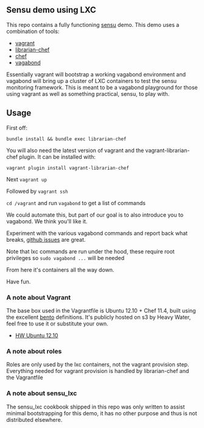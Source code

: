 ## Sensu demo using LXC

This repo contains a fully functioning
[sensu](http://github.com/sensu/sensu) demo. This demo uses a
combination of tools:

  * [vagrant](http://vagrantup.com)
  * [librarian-chef](https://github.com/applicationsonline/librarian-chef)
  * [chef](https://github.com/opscode/chef)
  * [vagabond](https://github.com/chrisroberts/vagabond)

Essentially vagrant will bootstrap a working vagabond environment and
vagabond will bring up a cluster of LXC containers to test the sensu
monitoring framework. This is meant to be a vagabond playground for
those using vagrant as well as something practical, sensu, to play with.

## Usage

First off:

`bundle install && bundle exec librarian-chef`

You will also need the latest version of vagrant and the
vagrant-librarian-chef plugin. It can be installed with:

`vagrant plugin install vagrant-librarian-chef`

Next `vagrant up`

Followed by `vagrant ssh`

`cd /vagrant` and run `vagabond` to get a list of commands

We could automate this, but part of our goal is to also introduce you
to vagabond. We think you'll like it.

Experiment with the various vagabond commands and report back what
breaks, [github issues](https://github.com/heavywater/sensu-lxc-demo/issues) are great.

Note that lxc commands are run under the hood, these require root
privileges so `sudo vagabond ...` will be needed 

From here it's containers all the way down.

Have fun.

### A note about Vagrant
The base box used in the Vagrantfile is Ubuntu 12.10 + Chef 11.4,
built using the excellent [bento](http://github.com/opscode/bento)
definitions. It's publicly hosted on s3 by Heavy Water, feel free to
use it or substitute your own.

 * [HW Ubuntu 12.10](http://vagrant.hw-ops.com/quantal64.box)

### A note about roles
Roles are only used by the lxc containers, not the vagrant provision
step. Everything needed for vagrant provision is handled by
librarian-chef and the Vagrantfile

### A note about sensu_lxc
The sensu_lxc cookbook shipped in this repo was only written to assist minimal
bootstrapping for this demo, it has no other purpose and thus is not
distributed elsewhere.
